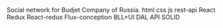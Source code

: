 Social network for Budjet Company of Russia.
html
css
js
rest-api
React
Redux
React-redux 
Flux-conception
BLL+UI
DAL API
SOLID